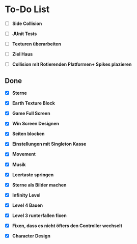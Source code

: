 # To-Do List

- [ ] **Side Collision**


- [ ] **JUnit Tests**
- [ ] **Texturen überarbeiten**
- [ ] **Ziel Haus**

- [ ] **Collision mit Rotierenden Platformen+ Spikes plazieren**

## Done
- [x] **Sterne**
- [x] **Earth Texture Block**
- [x] **Game Full Screen**
- [x] **Win Screen Designen**
- [x] **Seiten blocken**
- [x] **Einstellungen mit Singleton Kasse**
- [x] **Movement**
- [x] **Musik**
- [x] **Leertaste springen**
- [x] **Sterne als Bilder machen**
- [X] **Infinity Level**
- [X] **Level 4 Bauen**
- [X] **Level 3 runterfallen fixen**
- [X] **Fixen, dass es nicht öfters den Controller wechselt**
- [X] **Character Design**


